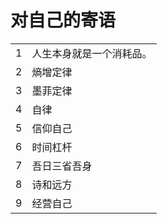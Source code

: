 # 对自己的寄语





|      |                          |
| ---- | ------------------------ |
| 1    | 人生本身就是一个消耗品。 |
| 2    | 熵增定律                 |
| 3    | 墨菲定律                 |
| 4    | 自律                     |
| 5    | 信仰自己                 |
| 6    | 时间杠杆                 |
| 7    | 吾日三省吾身             |
| 8    | 诗和远方                 |
| 9    | 经营自己                 |

##    
